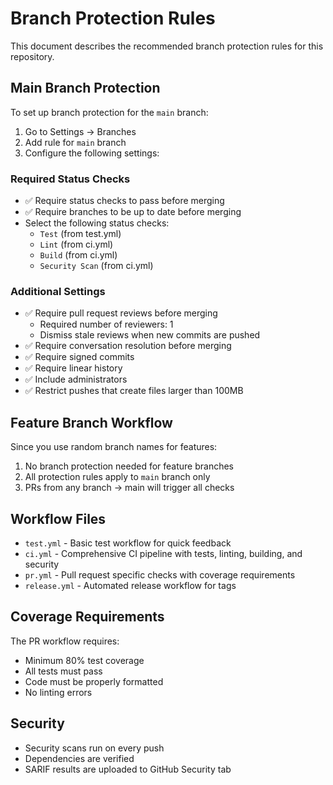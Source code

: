 # Branch Protection Rules

This document describes the recommended branch protection rules for this repository.

## Main Branch Protection

To set up branch protection for the `main` branch:

1. Go to Settings → Branches
2. Add rule for `main` branch
3. Configure the following settings:

### Required Status Checks
- ✅ Require status checks to pass before merging
- ✅ Require branches to be up to date before merging
- Select the following status checks:
  - `Test` (from test.yml)
  - `Lint` (from ci.yml)
  - `Build` (from ci.yml)
  - `Security Scan` (from ci.yml)

### Additional Settings
- ✅ Require pull request reviews before merging
  - Required number of reviewers: 1
  - Dismiss stale reviews when new commits are pushed
- ✅ Require conversation resolution before merging
- ✅ Require signed commits
- ✅ Require linear history
- ✅ Include administrators
- ✅ Restrict pushes that create files larger than 100MB

## Feature Branch Workflow

Since you use random branch names for features:

1. No branch protection needed for feature branches
2. All protection rules apply to `main` branch only
3. PRs from any branch → main will trigger all checks

## Workflow Files

- `test.yml` - Basic test workflow for quick feedback
- `ci.yml` - Comprehensive CI pipeline with tests, linting, building, and security
- `pr.yml` - Pull request specific checks with coverage requirements
- `release.yml` - Automated release workflow for tags

## Coverage Requirements

The PR workflow requires:
- Minimum 80% test coverage
- All tests must pass
- Code must be properly formatted
- No linting errors

## Security

- Security scans run on every push
- Dependencies are verified
- SARIF results are uploaded to GitHub Security tab
